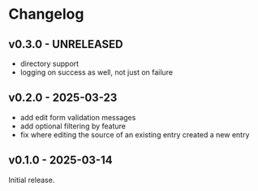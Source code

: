# Changelog

## v0.3.0 - UNRELEASED

* directory support
* logging on success as well, not just on failure

## v0.2.0 - 2025-03-23

* add edit form validation messages
* add optional filtering by feature
* fix where editing the source of an existing entry created a new entry

## v0.1.0 - 2025-03-14

Initial release.
